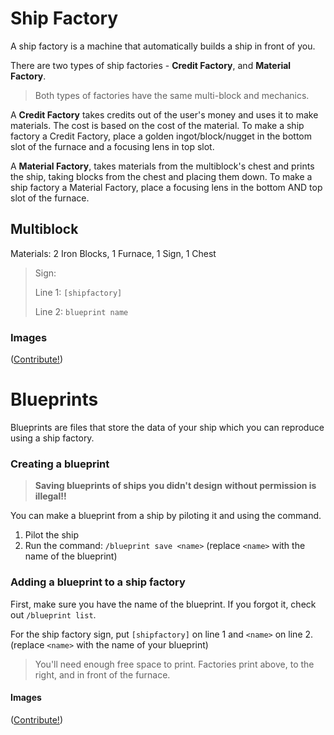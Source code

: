 # Ship Factory
A ship factory is a machine that automatically builds a ship in front of you.

There are two types of ship factories -
**Credit Factory**, and **Material Factory**.

> Both types of factories have the same multi-block and mechanics.

A **Credit Factory** takes credits out of the user's money and uses it
to make materials. The cost is based on the cost of the material.
To make a ship factory a Credit Factory,
place a golden ingot/block/nugget in the bottom slot of the furnace
and a focusing lens in top slot.

A **Material Factory**, takes materials from the multiblock's chest and prints the ship, taking blocks from the chest and placing them down. To make a ship factory a Material Factory, place a focusing lens in the bottom AND top slot of the furnace.

## Multiblock
Materials: 2 Iron Blocks, 1 Furnace, 1 Sign, 1 Chest

> Sign:
>
> Line 1: `[shipfactory]`
>
> Line 2: `blueprint name`

### Images
([Contribute!](/wiki/contributing))

# Blueprints
Blueprints are files that store the data of your ship
which you can reproduce using a ship factory.

### Creating a blueprint
> **Saving blueprints of ships you didn't design** 
> **without permission is illegal!!**

You can make a blueprint from a ship by piloting it and using the command.

1. Pilot the ship
2. Run the command: `/blueprint save <name>`
(replace `<name>` with the name of the blueprint)

### Adding a blueprint to a ship factory
First, make sure you have the name of the blueprint.
If you forgot it, check out `/blueprint list`.

For the ship factory sign,
put `[shipfactory]` on line 1 and `<name>` on line 2.
(replace `<name>` with the name of your blueprint)

> You'll need enough free space to print.
> Factories print above, to the right, and in front of the furnace.

#### Images
([Contribute!](/wiki/contributing))